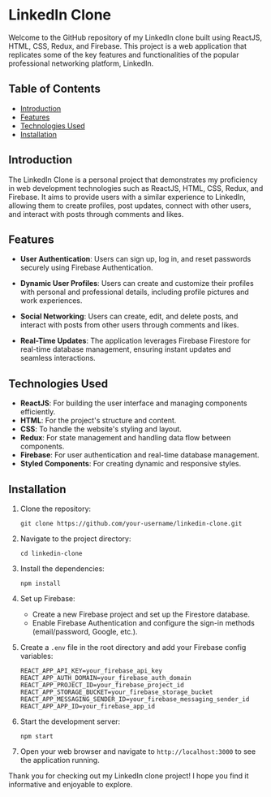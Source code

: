 # LinkedIn Clone

Welcome to the GitHub repository of my LinkedIn clone built using ReactJS, HTML, CSS, Redux, and Firebase. This project is a web application that replicates some of the key features and functionalities of the popular professional networking platform, LinkedIn.

## Table of Contents

- [Introduction](#introduction)
- [Features](#features)
- [Technologies Used](#technologies-used)
- [Installation](#installation)


## Introduction

The LinkedIn Clone is a personal project that demonstrates my proficiency in web development technologies such as ReactJS, HTML, CSS, Redux, and Firebase. It aims to provide users with a similar experience to LinkedIn, allowing them to create profiles, post updates, connect with other users, and interact with posts through comments and likes.

## Features

- **User Authentication**: Users can sign up, log in, and reset passwords securely using Firebase Authentication.

- **Dynamic User Profiles**: Users can create and customize their profiles with personal and professional details, including profile pictures and work experiences.

- **Social Networking**: Users can create, edit, and delete posts, and interact with posts from other users through comments and likes.

- **Real-Time Updates**: The application leverages Firebase Firestore for real-time database management, ensuring instant updates and seamless interactions.

## Technologies Used

- **ReactJS**: For building the user interface and managing components efficiently.
- **HTML**: For the project's structure and content.
- **CSS**: To handle the website's styling and layout.
- **Redux**: For state management and handling data flow between components.
- **Firebase**: For user authentication and real-time database management.
- **Styled Components**: For creating dynamic and responsive styles.

## Installation

1. Clone the repository:
   ```
   git clone https://github.com/your-username/linkedin-clone.git
   ```

2. Navigate to the project directory:
   ```
   cd linkedin-clone
   ```

3. Install the dependencies:
   ```
   npm install
   ```

4. Set up Firebase:
   - Create a new Firebase project and set up the Firestore database.
   - Enable Firebase Authentication and configure the sign-in methods (email/password, Google, etc.).

5. Create a `.env` file in the root directory and add your Firebase config variables:
   ```
   REACT_APP_API_KEY=your_firebase_api_key
   REACT_APP_AUTH_DOMAIN=your_firebase_auth_domain
   REACT_APP_PROJECT_ID=your_firebase_project_id
   REACT_APP_STORAGE_BUCKET=your_firebase_storage_bucket
   REACT_APP_MESSAGING_SENDER_ID=your_firebase_messaging_sender_id
   REACT_APP_APP_ID=your_firebase_app_id
   ```

6. Start the development server:
   ```
   npm start
   ```

7. Open your web browser and navigate to `http://localhost:3000` to see the application running.


Thank you for checking out my LinkedIn clone project! I hope you find it informative and enjoyable to explore.
